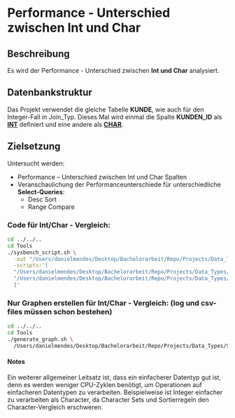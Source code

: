 # Performance - Unterschied zwischen Int und Char

## Beschreibung

Es wird der Performance - Unterschied zwischen **Int und Char** analysiert.

## Datenbankstruktur

Das Projekt verwendet die gleiche Tabelle **KUNDE**, wie auch für den Integer-Fall in Join_Typ.
Dieses Mal wird einmal die Spalte **KUNDEN_ID** als [**INT**](Scripts/int_column) definiert und eine andere als [**CHAR**](Scripts/char_column).

## Zielsetzung
Untersucht werden:
- Performance – Unterschied zwischen Int und Char Spalten
- Veranschaulichung der Performanceunterschiede für unterschiedliche **Select-Queries**:
  - Desc Sort
  - Range Compare

### Code für Int/Char - Vergleich:
```bash
cd ../../..
cd Tools
./sysbench_script.sh \
  -out "/Users/danielmendes/Desktop/Bachelorarbeit/Repo/Projects/Data_Types/Simpler/Output" \
  -scripts:'[
  "/Users/danielmendes/Desktop/Bachelorarbeit/Repo/Projects/Data_Types/Simpler/Scripts/int_column",
  "/Users/danielmendes/Desktop/Bachelorarbeit/Repo/Projects/Data_Types/Simpler/Scripts/char_column"
  ]'
```

### Nur Graphen erstellen für Int/Char - Vergleich: (log und csv- files müssen schon bestehen)
```bash
cd ../../..
cd Tools
./generate_graph.sh \
  /Users/danielmendes/Desktop/Bachelorarbeit/Repo/Projects/Data_Types/Simpler/Output
```


#### Notes
Ein weiterer allgemeiner Leitsatz ist, dass ein einfacherer Datentyp gut ist, denn es werden weniger CPU-Zyklen benötigt, um Operationen auf einfacheren Datentypen zu verarbeiten.
Beispielweise ist Integer einfacher zu verarbeiten als Character, da Character Sets und Sortierregeln den Character-Vergleich erschweren.